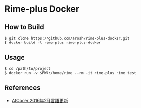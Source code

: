 # Rime-plus Docker

## How to Build

```
$ git clone https://github.com/arosh/rime-plus-docker.git
$ docker build -t rime-plus rime-plus-docker
```

## Usage

```
$ cd /path/to/project
$ docker run -v $PWD:/home/rime --rm -it rime-plus rime test
```

## References

* [AtCoder 2016年2月言語更新](https://docs.google.com/spreadsheets/d/1X5Yk5PiGx-Otm1JaHpQQzQhEIPj8trofLTkphKX43s0/edit?usp=sharing)
